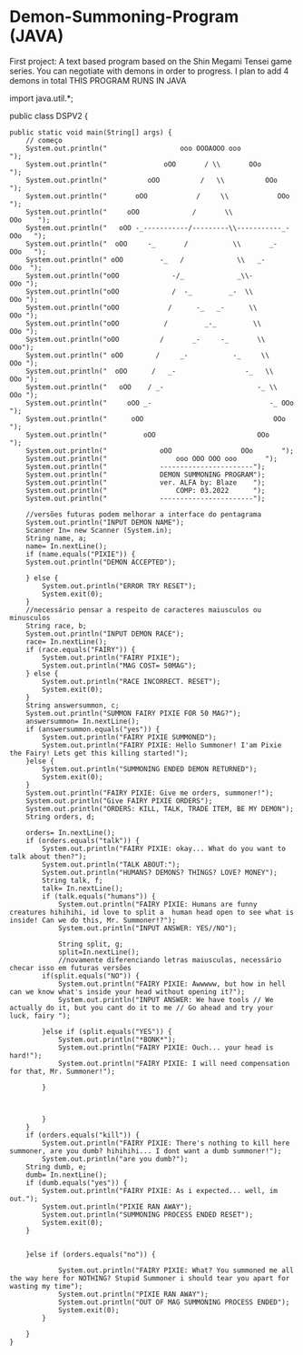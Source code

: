 # Demon-Summoning-Program (JAVA)
First project: A text based program based on the Shin Megami Tensei game series. You can negotiate with demons in order to progress. I plan to add 4 demons in total 
THIS PROGRAM RUNS IN JAVA

import java.util.*;

public class DSPV2 {

	public static void main(String[] args) {
		// começo
		System.out.println("                  ooo OOOAOOO ooo             ");		
		System.out.println("              oOO       / \\       OOo          ");
		System.out.println("          oOO          /   \\          OOo       ");
		System.out.println("       oOO            /     \\            OOo     ");
		System.out.println("     oOO             /       \\             OOo    ");
		System.out.println("   oOO -_-----------/---------\\-----------_- OOo   ");
		System.out.println("  oOO     -_       /           \\       _-     OOo   ");
		System.out.println(" oOO         -_   /             \\   _-         OOo  ");
		System.out.println("oOO             -/_             _\\-             OOo ");
		System.out.println("oOO             /  -_         _-  \\             OOo ");
		System.out.println("oOO            /      -_   _-      \\            OOo ");
		System.out.println("oOO           /         _-_         \\           OOo ");
		System.out.println("oOO          /       _-     -_       \\          OOo");
		System.out.println(" oOO        /     _-           -_     \\        OOo ");
		System.out.println("  oOO      /   _-                 -_   \\      OOo ");
		System.out.println("   oOO    / _-                       -_ \\    OOo ");
		System.out.println("     oOO _-                             -_ OOo   ");
		System.out.println("      oOO                                OOo  ");
		System.out.println("         oOO                         OOo      ");
		System.out.println("             oOO                 OOo       ");
		System.out.println("                 ooo OOO OOO ooo       ");
		System.out.println("             -----------------------");
		System.out.println("             DEMON SUMMONING PROGRAM");
		System.out.println("             ver. ALFA by: Blaze    ");
		System.out.println("                 COMP: 03.2022      ");
		System.out.println("             -----------------------");

		//versões futuras podem melhorar a interface do pentagrama
		System.out.println("INPUT DEMON NAME");
		Scanner In= new Scanner (System.in);
		String name, a;
		name= In.nextLine();
		if (name.equals("PIXIE")) {
		System.out.println("DEMON ACCEPTED");
	
		} else {
			System.out.println("ERROR TRY RESET");
			System.exit(0);
		} 
		//necessário pensar a respeito de caracteres maiusculos ou minusculos
		String race, b;
		System.out.println("INPUT DEMON RACE");
		race= In.nextLine();
		if (race.equals("FAIRY")) {
			System.out.println("FAIRY PIXIE");
			System.out.println("MAG COST= 50MAG");
		} else {
			System.out.println("RACE INCORRECT. RESET");
			System.exit(0);
		}
		String answersummon, c;
		System.out.println("SUMMON FAIRY PIXIE FOR 50 MAG?");
		answersummon= In.nextLine();
		if (answersummon.equals("yes")) {
			System.out.println("FAIRY PIXIE SUMMONED");
			System.out.println("FAIRY PIXIE: Hello Summoner! I'am Pixie the Fairy! Lets get this killing started!");
		}else {
			System.out.println("SUMMONING ENDED DEMON RETURNED");
			System.exit(0);
		}
		System.out.println("FAIRY PIXIE: Give me orders, summoner!");
		System.out.println("Give FAIRY PIXIE ORDERS");
		System.out.println("ORDERS: KILL, TALK, TRADE ITEM, BE MY DEMON");
		String orders, d;
		
		orders= In.nextLine();
		if (orders.equals("talk")) {
			System.out.println("FAIRY PIXIE: okay... What do you want to talk about then?");
			System.out.println("TALK ABOUT:");
			System.out.println("HUMANS? DEMONS? THINGS? LOVE? MONEY");
			String talk, f;
			talk= In.nextLine();
			if (talk.equals("humans")) {
				System.out.println("FAIRY PIXIE: Humans are funny creatures hihihihi, id love to split a  human head open to see what is inside! Can we do this, Mr. Summoner!?");
				System.out.println("INPUT ANSWER: YES//NO");
		
				String split, g;
				split=In.nextLine();
				//novamente diferenciando letras maiusculas, necessário checar isso em futuras versões
			if(split.equals("NO")) {
				System.out.println("FAIRY PIXIE: Awwwww, but how in hell can we know what's inside your head without opening it?");
				System.out.println("INPUT ANSWER: We have tools // We actually do it, but you cant do it to me // Go ahead and try your luck, fairy ");
				
			}else if (split.equals("YES")) {
				System.out.println("*BONK*");
				System.out.println("FAIRY PIXIE: Ouch... your head is hard!");
				System.out.println("FAIRY PIXIE: I will need compensation for that, Mr. Summoner!");
				
			}
			
			
			
			}
		}
		if (orders.equals("kill")) {
			System.out.println("FAIRY PIXIE: There's nothing to kill here summoner, are you dumb? hihihihi... I dont want a dumb summoner!");
			System.out.println("are you dumb?");
		String dumb, e;
		dumb= In.nextLine();
		if (dumb.equals("yes")) {
			System.out.println("FAIRY PIXIE: As i expected... well, im out.");
			System.out.println("PIXIE RAN AWAY");
			System.out.println("SUMMONING PROCESS ENDED RESET");
			System.exit(0);
		}
	
	
		}else if (orders.equals("no")) {
		
				System.out.println("FAIRY PIXIE: What? You summoned me all the way here for NOTHING? Stupid Summoner i should tear you apart for wasting my time");
				System.out.println("PIXIE RAN AWAY");
				System.out.println("OUT OF MAG SUMMONING PROCESS ENDED");
				System.exit(0);
			}
		
		}
	}
